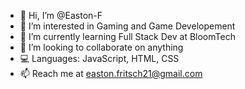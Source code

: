 - 👋 Hi, I’m @Easton-F
- 👀 I’m interested in Gaming and Game Developement
- 🌱 I’m currently learning Full Stack Dev at BloomTech
- 💞️ I’m looking to collaborate on anything
- 💻 Languages: JavaScript, HTML, CSS
- 📫 Reach me at easton.fritsch21@gmail.com

<!---
Easton-F/Easton-F is a ✨ special ✨ repository because its `README.md` (this file) appears on your GitHub profile.
You can click the Preview link to take a look at your changes.
--->
